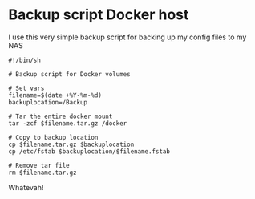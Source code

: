 # Backup script Docker host

I use this very simple backup script for backing up my config files to my NAS

```
#!/bin/sh

# Backup script for Docker volumes

# Set vars
filename=$(date +%Y-%m-%d)
backuplocation=/Backup

# Tar the entire docker mount
tar -zcf $filename.tar.gz /docker

# Copy to backup location
cp $filename.tar.gz $backuplocation
cp /etc/fstab $backuplocation/$filename.fstab

# Remove tar file
rm $filename.tar.gz
```

Whatevah!
